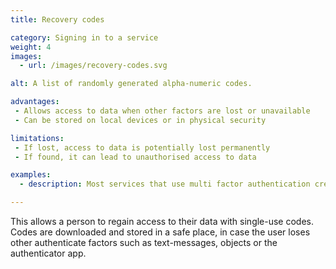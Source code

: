 ```yaml
---
title: Recovery codes

category: Signing in to a service
weight: 4
images:
  - url: /images/recovery-codes.svg

alt: A list of randomly generated alpha-numeric codes.

advantages:
 - Allows access to data when other factors are lost or unavailable
 - Can be stored on local devices or in physical security

limitations:
 - If lost, access to data is potentially lost permanently
 - If found, it can lead to unauthorised access to data

examples:
  - description: Most services that use multi factor authentication create recovery codes for use when the other factor is unavailable. For example, Github or Lastpass.

---
```


This allows a person to regain access to their data with single-use codes. Codes are downloaded and stored in a safe place, in case the user loses other authenticate factors such as text-messages, objects or the authenticator app.
